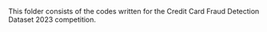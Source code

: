 This folder consists of the codes written for the Credit Card Fraud Detection Dataset 2023 competition.
